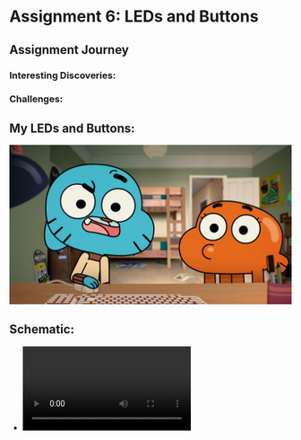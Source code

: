 # Assignment 6: LEDs and Buttons

## Assignment Journey

### Interesting Discoveries:


### Challenges:


## My LEDs and Buttons:

![](Image.jpg)


## Schematic:

- ![](video.mp4)

